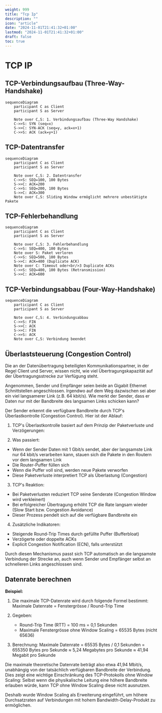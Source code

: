 ```yaml
---
weight: 999
title: "Tcp Ip"
description: ""
icon: "article"
date: "2024-11-01T21:41:32+01:00"
lastmod: "2024-11-01T21:41:32+01:00"
draft: false
toc: true
---
```


# TCP IP

## TCP-Verbindungsaufbau (Three-Way-Handshake)

```mermaid
sequenceDiagram
    participant C as Client
    participant S as Server

    Note over C,S: 1. Verbindungsaufbau (Three-Way Handshake)
    C->>S: SYN (seq=x)
    S->>C: SYN-ACK (seq=y, ack=x+1)
    C->>S: ACK (ack=y+1)
```

## TCP-Datentransfer

```mermaid
sequenceDiagram
    participant C as Client
    participant S as Server

    Note over C,S: 2. Datentransfer
    C->>S: SEQ=100, 100 Bytes
    S->>C: ACK=200
    C->>S: SEQ=200, 100 Bytes
    S->>C: ACK=300
    Note over C,S: Sliding Window ermöglicht mehrere unbestätigte Pakete

```

## TCP-Fehlerbehandlung

```mermaid
sequenceDiagram
    participant C as Client
    participant S as Server

    Note over C,S: 3. Fehlerbehandlung
    C->>S: SEQ=400, 100 Bytes
    Note over S: Paket verloren
    C->>S: SEQ=500, 100 Bytes
    S->>C: ACK=400 (Duplicate ACK)
    Note over C: Timeout oder<br/>3 Duplicate ACKs
    C->>S: SEQ=400, 100 Bytes (Retransmission)
    S->>C: ACK=600

```

## TCP-Verbindungsabbau (Four-Way-Handshake)

```mermaid
sequenceDiagram
    participant C as Client
    participant S as Server

    Note over C,S: 4. Verbindungsabbau
    C->>S: FIN
    S->>C: ACK
    S->>C: FIN
    C->>S: ACK
    Note over C,S: Verbindung beendet

```

## Überlaststeuerung (Congestion Control)

Die an der Datenübertragung beteiligten Kommunikationspartner, in der Regel Client und Server, wissen nicht, wie viel Übertragungskapazität auf der Übertragungsstrecke zur Verfügung steht.

Angenommen, Sender und Empfänger seien beide an Gigabit Ethernet Schnittstellen
angeschlossen. Irgendwo auf dem Weg dazwischen sei aber ein viel langsamerer Link
(z.B. 64 kbit/s). Wie merkt der Sender, dass er Daten nur mit der Bandbreite des
langsamen Links schicken kann?

Der Sender erkennt die verfügbare Bandbreite durch TCP's Überlastkontrolle (Congestion Control). Hier ist der Ablauf:

1. TCP's Überlastkontrolle basiert auf dem Prinzip der Paketverluste und Verzögerungen:

2. Was passiert:
- Wenn der Sender Daten mit 1 Gbit/s sendet, aber der langsamste Link nur 64 kbit/s verarbeiten kann, stauen sich die Pakete in den Routern vor dem langsamen Link
- Die Router-Puffer füllen sich
- Wenn die Puffer voll sind, werden neue Pakete verworfen
- Diese Paketverluste interpretiert TCP als Überlastung (Congestion)

3. TCP's Reaktion:
- Bei Paketverlusten reduziert TCP seine Senderate (Congestion Window wird verkleinert)
- Bei erfolgreicher Übertragung erhöht TCP die Rate langsam wieder (Slow Start bzw. Congestion Avoidance)
- Dieser Prozess pendelt sich auf die verfügbare Bandbreite ein

4. Zusätzliche Indikatoren:
- Steigende Round-Trip Times durch gefüllte Puffer (Bufferbloat)
- Verzögerte oder doppelte ACKs
- Explicit Congestion Notification (ECN), falls unterstützt

Durch diesen Mechanismus passt sich TCP automatisch an die langsamste Verbindung der Strecke an, auch wenn Sender und Empfänger selbst an schnelleren Links angeschlossen sind.

## Datenrate berechnen

**Beispiel:**

1. Die maximale TCP-Datenrate wird durch folgende Formel bestimmt:
   Maximale Datenrate = Fenstergrösse / Round-Trip Time

2. Gegeben:
    - Round-Trip Time (RTT) = 100 ms = 0,1 Sekunden
    - Maximale Fenstergrösse ohne Window Scaling = 65535 Bytes (nicht 65636)

3. Berechnung:
   Maximale Datenrate = 65535 Bytes / 0,1 Sekunden
   = 655350 Bytes pro Sekunde
   ≈ 5,24 Megabytes pro Sekunde
   ≈ 41,94 Megabit pro Sekunde

Die maximale theoretische Datenrate beträgt also etwa 41,94 Mbit/s, 
unabhängig von der tatsächlich verfügbaren Bandbreite der Verbindung.
Dies zeigt eine wichtige Einschränkung des TCP-Protokolls ohne Window Scaling: 
Selbst wenn die physikalische Leitung eine höhere Bandbreite erlauben würde, 
kann TCP ohne Window Scaling diese nicht ausnutzen.

Deshalb wurde Window Scaling als Erweiterung eingeführt, 
um höhere Durchsatzraten auf Verbindungen mit hohem Bandwidth-Delay-Produkt zu ermöglichen.


